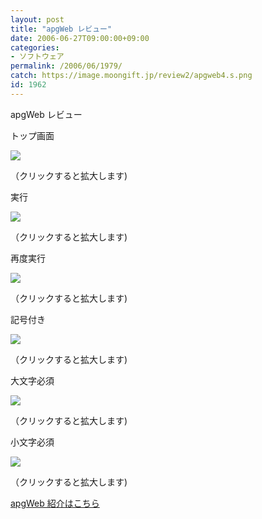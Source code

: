 ```yaml
---
layout: post
title: "apgWeb レビュー"
date: 2006-06-27T09:00:00+09:00
categories:
- ソフトウェア
permalink: /2006/06/1979/
catch: https://image.moongift.jp/review2/apgweb4.s.png
id: 1962
---
```

apgWeb レビュー  
<!--more-->

トップ画面

  

[![](https://image.moongift.jp/review2/apgweb1.s.png)](https://image.moongift.jp/review2/apgweb1.png)  
  
（クリックすると拡大します)

  

実行

  

[![](https://image.moongift.jp/review2/apgweb2.s.png)](https://image.moongift.jp/review2/apgweb2.png)  
  
（クリックすると拡大します)

  

再度実行

  

[![](https://image.moongift.jp/review2/apgweb3.s.png)](https://image.moongift.jp/review2/apgweb3.png)  
  
（クリックすると拡大します)

  

記号付き

  

[![](https://image.moongift.jp/review2/apgweb4.s.png)](https://image.moongift.jp/review2/apgweb4.png)  
  
（クリックすると拡大します)

  

大文字必須

  

[![](https://image.moongift.jp/review2/apgweb5.s.png)](https://image.moongift.jp/review2/apgweb5.png)  
  
（クリックすると拡大します)

  

小文字必須

  

[![](https://image.moongift.jp/review2/apgweb6.s.png)](https://image.moongift.jp/review2/apgweb6.png)  
  
（クリックすると拡大します)

  

[apgWeb 紹介はこちら](http://oss.moongift.jp/intro/i-1972.html)

